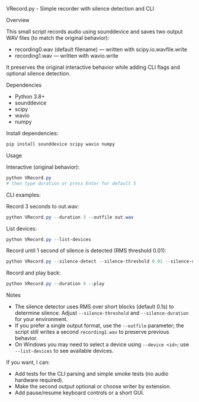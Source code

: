VRecord.py - Simple recorder with silence detection and CLI

Overview

This small script records audio using sounddevice and saves two output WAV files (to match the original behavior):
- recording0.wav (default filename) — written with scipy.io.wavfile.write
- recording1.wav — written with wavio.write

It preserves the original interactive behavior while adding CLI flags and optional silence detection.

Dependencies

- Python 3.8+
- sounddevice
- scipy
- wavio
- numpy

Install dependencies:

```powershell
pip install sounddevice scipy wavio numpy
```

Usage

Interactive (original behavior):

```powershell
python VRecord.py
# then type duration or press Enter for default 5
```

CLI examples:

Record 3 seconds to out.wav:

```powershell
python VRecord.py --duration 3 --outfile out.wav
```

List devices:

```powershell
python VRecord.py --list-devices
```

Record until 1 second of silence is detected (RMS threshold 0.01):

```powershell
python VRecord.py --silence-detect --silence-threshold 0.01 --silence-duration 1.0
```

Record and play back:

```powershell
python VRecord.py --duration 4 --play
```

Notes

- The silence detector uses RMS over short blocks (default 0.1s) to determine silence. Adjust `--silence-threshold` and `--silence-duration` for your environment.
- If you prefer a single output format, use the `--outfile` parameter; the script still writes a second `recording1.wav` to preserve previous behavior.
- On Windows you may need to select a device using `--device <id>`; use `--list-devices` to see available devices.

If you want, I can:
- Add tests for the CLI parsing and simple smoke tests (no audio hardware required).
- Make the second output optional or choose writer by extension.
- Add pause/resume keyboard controls or a short GUI.
